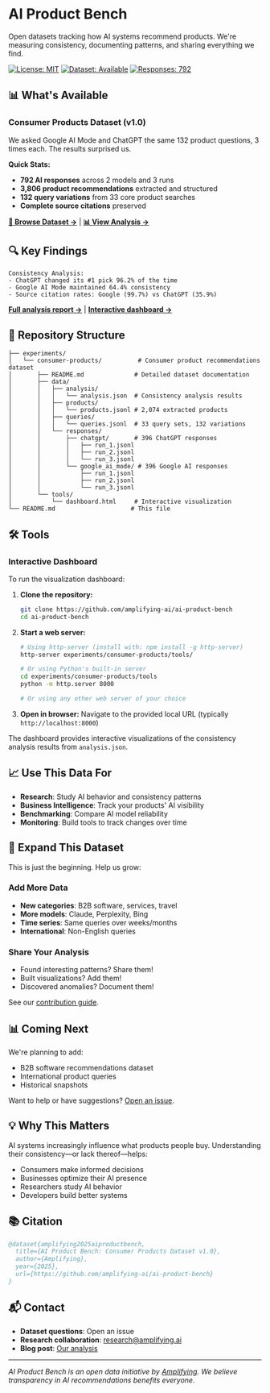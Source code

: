 # AI Product Bench

Open datasets tracking how AI systems recommend products. We're measuring consistency, documenting patterns, and sharing everything we find.

[![License: MIT](https://img.shields.io/badge/License-MIT-yellow.svg)](https://opensource.org/licenses/MIT)
[![Dataset: Available](https://img.shields.io/badge/Dataset-Available-green.svg)](#datasets)
[![Responses: 792](https://img.shields.io/badge/AI%20Responses-792-blue.svg)](experiments/consumer-products/)

## 📊 What's Available

### Consumer Products Dataset (v1.0)

We asked Google AI Mode and ChatGPT the same 132 product questions, 3 times each. The results surprised us.

**Quick Stats:**
- **792 AI responses** across 2 models and 3 runs
- **3,806 product recommendations** extracted and structured  
- **132 query variations** from 33 core product searches
- **Complete source citations** preserved

**[📁 Browse Dataset →](experiments/consumer-products/)** | **[📊 View Analysis →](https://amplifying.ai/blog/why-ai-product-recommendations-keep-changing-google-ai-mode-vs-chatgpt)**

## 🔍 Key Findings

```
Consistency Analysis:
- ChatGPT changed its #1 pick 96.2% of the time
- Google AI Mode maintained 64.4% consistency
- Source citation rates: Google (99.7%) vs ChatGPT (35.9%)
```

[**Full analysis report →**](experiments/consumer-products/README.md) | [**Interactive dashboard →**](https://amplifying.ai/research/consumer-products)

## 📁 Repository Structure

```
├── experiments/
│   └── consumer-products/          # Consumer product recommendations dataset
│       ├── README.md              # Detailed dataset documentation
│       ├── data/
│       │   ├── analysis/
│       │   │   └── analysis.json  # Consistency analysis results
│       │   ├── products/
│       │   │   └── products.jsonl # 2,074 extracted products
│       │   ├── queries/
│       │   │   └── queries.jsonl  # 33 query sets, 132 variations
│       │   └── responses/
│       │       ├── chatgpt/       # 396 ChatGPT responses
│       │       │   ├── run_1.jsonl
│       │       │   ├── run_2.jsonl
│       │       │   └── run_3.jsonl
│       │       └── google_ai_mode/ # 396 Google AI responses
│       │           ├── run_1.jsonl
│       │           ├── run_2.jsonl
│       │           └── run_3.jsonl
│       └── tools/
│           └── dashboard.html     # Interactive visualization
└── README.md                     # This file
```

## 🛠 Tools

### Interactive Dashboard

To run the visualization dashboard:

1. **Clone the repository:**
   ```bash
   git clone https://github.com/amplifying-ai/ai-product-bench
   cd ai-product-bench
   ```

2. **Start a web server:**
   ```bash
   # Using http-server (install with: npm install -g http-server)
   http-server experiments/consumer-products/tools/
   
   # Or using Python's built-in server
   cd experiments/consumer-products/tools
   python -m http.server 8000
   
   # Or using any other web server of your choice
   ```

3. **Open in browser:** Navigate to the provided local URL (typically `http://localhost:8000`)

The dashboard provides interactive visualizations of the consistency analysis results from `analysis.json`.

## 📈 Use This Data For

- **Research**: Study AI behavior and consistency patterns
- **Business Intelligence**: Track your products' AI visibility  
- **Benchmarking**: Compare AI model reliability
- **Monitoring**: Build tools to track changes over time

## 🤝 Expand This Dataset

This is just the beginning. Help us grow:

### Add More Data
- **New categories**: B2B software, services, travel
- **More models**: Claude, Perplexity, Bing
- **Time series**: Same queries over weeks/months
- **International**: Non-English queries

### Share Your Analysis
- Found interesting patterns? Share them!
- Built visualizations? Add them!
- Discovered anomalies? Document them!

See our [contribution guide](docs/contributing.md).

## 📊 Coming Next

We're planning to add:
- B2B software recommendations dataset  
- International product queries
- Historical snapshots

Want to help or have suggestions? [Open an issue](https://github.com/amplifying-ai/ai-product-bench/issues).

## 💡 Why This Matters

AI systems increasingly influence what products people buy. Understanding their consistency—or lack thereof—helps:
- Consumers make informed decisions
- Businesses optimize their AI presence
- Researchers study AI behavior
- Developers build better systems

## 📚 Citation

```bibtex
@dataset{amplifying2025aiproductbench,
  title={AI Product Bench: Consumer Products Dataset v1.0},
  author={Amplifying},
  year={2025},
  url={https://github.com/amplifying-ai/ai-product-bench}
}
```

## 📬 Contact

- **Dataset questions**: Open an issue
- **Research collaboration**: research@amplifying.ai
- **Blog post**: [Our analysis](https://amplifying.ai/blog/ai-product-recommendations)

---

*AI Product Bench is an open data initiative by [Amplifying](https://amplifying.ai). We believe transparency in AI recommendations benefits everyone.*
